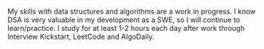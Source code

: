 My skills with data structures and algorithms are a work in progress.
I know DSA is very valuable in my development as a SWE, so I will continue to learn/practice.
I study for at least 1-2 hours each day after work through Interview Kickstart, LeetCode and AlgoDaily. 

